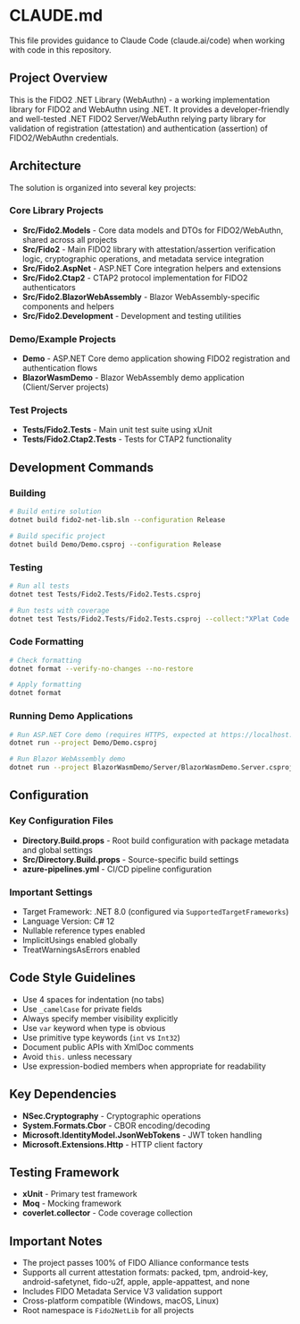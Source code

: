 # CLAUDE.md

This file provides guidance to Claude Code (claude.ai/code) when working with code in this repository.

## Project Overview

This is the FIDO2 .NET Library (WebAuthn) - a working implementation library for FIDO2 and WebAuthn using .NET. It provides a developer-friendly and well-tested .NET FIDO2 Server/WebAuthn relying party library for validation of registration (attestation) and authentication (assertion) of FIDO2/WebAuthn credentials.

## Architecture

The solution is organized into several key projects:

### Core Library Projects

- **Src/Fido2.Models** - Core data models and DTOs for FIDO2/WebAuthn, shared across all projects
- **Src/Fido2** - Main FIDO2 library with attestation/assertion verification logic, cryptographic operations, and metadata service integration
- **Src/Fido2.AspNet** - ASP.NET Core integration helpers and extensions
- **Src/Fido2.Ctap2** - CTAP2 protocol implementation for FIDO2 authenticators
- **Src/Fido2.BlazorWebAssembly** - Blazor WebAssembly-specific components and helpers
- **Src/Fido2.Development** - Development and testing utilities

### Demo/Example Projects

- **Demo** - ASP.NET Core demo application showing FIDO2 registration and authentication flows
- **BlazorWasmDemo** - Blazor WebAssembly demo application (Client/Server projects)

### Test Projects

- **Tests/Fido2.Tests** - Main unit test suite using xUnit
- **Tests/Fido2.Ctap2.Tests** - Tests for CTAP2 functionality

## Development Commands

### Building

```bash
# Build entire solution
dotnet build fido2-net-lib.sln --configuration Release

# Build specific project
dotnet build Demo/Demo.csproj --configuration Release
```

### Testing

```bash
# Run all tests
dotnet test Tests/Fido2.Tests/Fido2.Tests.csproj

# Run tests with coverage
dotnet test Tests/Fido2.Tests/Fido2.Tests.csproj --collect:"XPlat Code Coverage"
```

### Code Formatting

```bash
# Check formatting
dotnet format --verify-no-changes --no-restore

# Apply formatting
dotnet format
```

### Running Demo Applications

```bash
# Run ASP.NET Core demo (requires HTTPS, expected at https://localhost:5001)
dotnet run --project Demo/Demo.csproj

# Run Blazor WebAssembly demo
dotnet run --project BlazorWasmDemo/Server/BlazorWasmDemo.Server.csproj
```

## Configuration

### Key Configuration Files

- **Directory.Build.props** - Root build configuration with package metadata and global settings
- **Src/Directory.Build.props** - Source-specific build settings
- **azure-pipelines.yml** - CI/CD pipeline configuration

### Important Settings

- Target Framework: .NET 8.0 (configured via `SupportedTargetFrameworks`)
- Language Version: C# 12
- Nullable reference types enabled
- ImplicitUsings enabled globally
- TreatWarningsAsErrors enabled

## Code Style Guidelines

- Use 4 spaces for indentation (no tabs)
- Use `_camelCase` for private fields
- Always specify member visibility explicitly
- Use `var` keyword when type is obvious
- Use primitive type keywords (`int` vs `Int32`)
- Document public APIs with XmlDoc comments
- Avoid `this.` unless necessary
- Use expression-bodied members when appropriate for readability

## Key Dependencies

- **NSec.Cryptography** - Cryptographic operations
- **System.Formats.Cbor** - CBOR encoding/decoding
- **Microsoft.IdentityModel.JsonWebTokens** - JWT token handling
- **Microsoft.Extensions.Http** - HTTP client factory

## Testing Framework

- **xUnit** - Primary test framework
- **Moq** - Mocking framework
- **coverlet.collector** - Code coverage collection

## Important Notes

- The project passes 100% of FIDO Alliance conformance tests
- Supports all current attestation formats: packed, tpm, android-key, android-safetynet, fido-u2f, apple, apple-appattest, and none
- Includes FIDO Metadata Service V3 validation support
- Cross-platform compatible (Windows, macOS, Linux)
- Root namespace is `Fido2NetLib` for all projects
